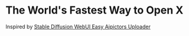 # The World's Fastest Way to Open X

Inspired by [Stable Diffusion WebUI Easy Aipictors Uploader](https://github.com/aipictors/sd-webui-aipictors-uploader)
